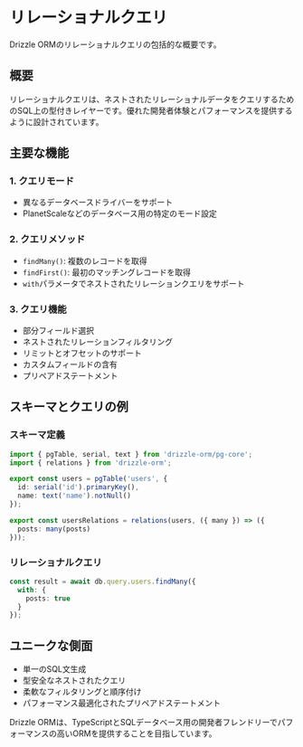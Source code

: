 # リレーショナルクエリ

Drizzle ORMのリレーショナルクエリの包括的な概要です。

## 概要

リレーショナルクエリは、ネストされたリレーショナルデータをクエリするためのSQL上の型付きレイヤーです。優れた開発者体験とパフォーマンスを提供するように設計されています。

## 主要な機能

### 1. クエリモード
- 異なるデータベースドライバーをサポート
- PlanetScaleなどのデータベース用の特定のモード設定

### 2. クエリメソッド
- `findMany()`: 複数のレコードを取得
- `findFirst()`: 最初のマッチングレコードを取得
- `with`パラメータでネストされたリレーションクエリをサポート

### 3. クエリ機能
- 部分フィールド選択
- ネストされたリレーションフィルタリング
- リミットとオフセットのサポート
- カスタムフィールドの含有
- プリペアドステートメント

## スキーマとクエリの例

### スキーマ定義

```typescript
import { pgTable, serial, text } from 'drizzle-orm/pg-core';
import { relations } from 'drizzle-orm';

export const users = pgTable('users', {
  id: serial('id').primaryKey(),
  name: text('name').notNull()
});

export const usersRelations = relations(users, ({ many }) => ({
  posts: many(posts)
}));
```

### リレーショナルクエリ

```typescript
const result = await db.query.users.findMany({
  with: {
    posts: true
  }
});
```

## ユニークな側面

- 単一のSQL文生成
- 型安全なネストされたクエリ
- 柔軟なフィルタリングと順序付け
- パフォーマンス最適化されたプリペアドステートメント

Drizzle ORMは、TypeScriptとSQLデータベース用の開発者フレンドリーでパフォーマンスの高いORMを提供することを目指しています。
